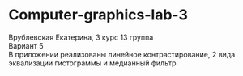 # Computer-graphics-lab-3
Врублевская Екатерина, 3 курс 13 группа   
Вариант 5   
В приложении реализованы линейное контрастирование, 2 вида эквализации гистограммы и медианный фильтр
